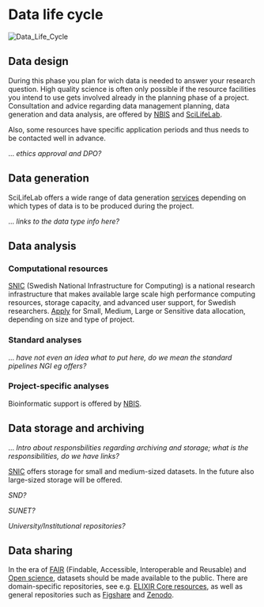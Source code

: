 # Data life cycle

![Data_Life_Cycle](images/data_life_cycle_circle_logos.png)

## Data design
During this phase you plan for wich data is needed to answer your research question. High quality science is often only possible if the resource facilities you intend to use gets involved already in the planning phase of a project. Consultation and advice regarding data management planning, data generation and data analysis, are offered by [NBIS](https://nbis.se/) and [SciLifeLab](https://www.scilifelab.se/). 

Also, some resources have specific application periods and thus needs to be contacted well in advance.

... *ethics approval and DPO?* 


## Data generation
SciLifeLab offers a wide range of data generation [services](https://www.scilifelab.se/infrastructure/) depending on which types of data is to be produced during the project.

... *links to the data type info here?*

## Data analysis

### Computational resources
[SNIC](https://www.snic.se/ "SNIC homeage") (Swedish National Infrastructure for Computing) is a national research infrastructure that makes available large scale high performance computing resources, storage capacity, and advanced user support, for Swedish researchers. [Apply](https://www.snic.se/allocations/compute/ "SNIC compute") for Small, Medium, Large or Sensitive data allocation, depending on size and type of project.

### Standard analyses
... *have not even an idea what to put here, do we mean the standard pipelines NGI eg offers?* 

### Project-specific analyses
Bioinformatic support is offered by [NBIS](https://nbis.se/support/ "NBIS support").

## Data storage and archiving
... *Intro about responsbilities regarding archiving and storage; what is the responsibilities, do we have links?*

[SNIC](https://www.snic.se/allocations/storage/ "SNIC storage") offers storage for small and medium-sized datasets. In the future also large-sized storage will be offered.

*SND?*

*SUNET?*

*University/Institutional repositories?*

## Data sharing
In the era of [FAIR](https://www.force11.org/group/fairgroup/fairprinciples) (Findable, Accessible, Interoperable and Reusable) and [Open science](https://www.vr.se/english/mandates/open-science/open-access-to-research-data.html), datasets should be made available to the public. There are domain-specific repositories, see e.g. [ELIXIR Core resources](https://elixir-europe.org/platforms/data/core-data-resources), as well as general repositories such as [Figshare](https://figshare.com/) and [Zenodo](https://zenodo.org/).